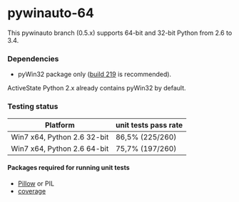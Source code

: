 pywinauto-64
============

This pywinauto branch (0.5.x) supports 64-bit and 32-bit Python from 2.6 to 3.4.

### Dependencies
* pyWin32 package only ([build 219](http://sourceforge.net/projects/pywin32/files/pywin32/Build%20219/) is recommended).

ActiveState Python 2.x already contains pyWin32 by default.


### Testing status

| Platform | unit tests pass rate |
|-----------------------------|-----------------|
| Win7 x64, Python 2.6 32-bit | 86,5% (225/260) |
| Win7 x64, Python 2.6 64-bit | 75,7% (197/260) |

#### Packages required for running unit tests
* [Pillow](https://pypi.python.org/pypi/Pillow/2.7.0) or PIL
* [coverage](https://pypi.python.org/pypi/coverage)